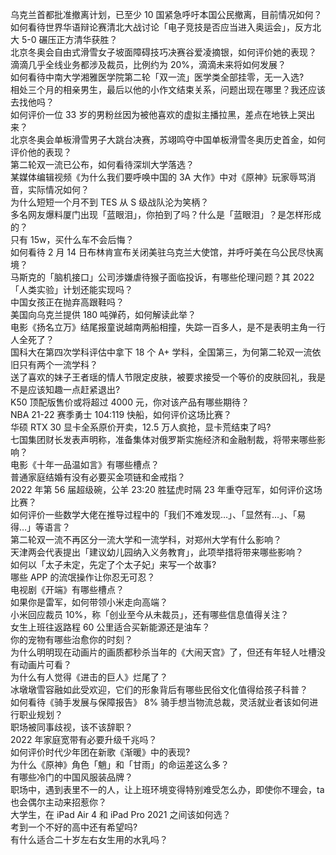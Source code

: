 乌克兰首都批准撤离计划，已至少 10 国紧急呼吁本国公民撤离，目前情况如何？  
如何看待世界华语辩论赛清北大战讨论「电子竞技是否应当进入奥运会」，反方北大 5-0 碾压正方清华获胜？  
北京冬奥会自由式滑雪女子坡面障碍技巧决赛谷爱凌摘银，如何评价她的表现？  
滴滴几乎全线业务都涉及裁员，比例约为 20%，滴滴未来将如何发展？  
如何看待中南大学湘雅医学院第二轮「双一流」医学类全部挂零，无一入选?  
相处三个月的相亲男生，最后以他的小作文结束关系，问题出现在哪里？我还应该去找他吗？  
如何评价一位 33 岁的男粉丝因为被他喜欢的虚拟主播拉黑，差点在地铁上哭出来？  
北京冬奥会单板滑雪男子大跳台决赛，苏翊鸣夺中国单板滑雪冬奥历史首金，如何评价他的表现？  
第二轮双一流已公布，如何看待深圳大学落选？  
某媒体编辑视频《为什么我们要呼唤中国的 3A 大作》中对《原神》玩家辱骂消音，实际情况如何？  
为什么短短一个月不到 TES 从 S 级战队沦为笑柄？  
多名网友爆料厦门出现「蓝眼泪」，你拍到了吗？什么是「蓝眼泪」？是怎样形成的？  
只有 15w，买什么车不会后悔？  
如何看待 2 月 14 日布林肯宣布关闭美驻乌克兰大使馆，并呼吁美在乌公民尽快离境？  
马斯克的「脑机接口」公司涉嫌虐待猴子面临投诉，有哪些伦理问题？其 2022「人类实验」计划还能实现吗？  
中国女孩正在抛弃高跟鞋吗？  
美国向乌克兰提供 180 吨弹药，如何解读此举？  
电影《扬名立万》结尾报童说越南两船相撞，失踪一百多人，是不是表明主角一行人全死了？  
国科大在第四次学科评估中拿下 18 个 A+ 学科，全国第三，为何第二轮双一流依旧只有两个一流学科？  
送了喜欢的妹子王者瑶的情人节限定皮肤，被要求接受一个等价的皮肤回礼，我是不是应该知趣一点赶紧退出?  
K50 顶配版售价或将超过 4000 元，你对该产品有哪些期待？  
NBA 21-22 赛季勇士 104:119 快船，如何评价这场比赛？  
华硕 RTX 30 显卡全系原价开卖，12.5 万人疯抢，显卡荒结束了吗?  
七国集团财长发表声明称，准备集体对俄罗斯实施经济和金融制裁，将带来哪些影响？  
电影《十年一品温如言》有哪些槽点？  
普通家庭结婚有没有必要买金项链和金戒指？  
2022 年第 56 届超级碗，公羊 23:20 胜猛虎时隔 23 年重夺冠军，如何评价这场比赛？  
如何评价一些数学大佬在推导过程中的「我们不难发现…」、「显然有…」、「易得…」等语言？  
第二轮双一流不再区分一流大学和一流学科，对郑州大学有什么影响？  
天津两会代表提出「建议幼儿园纳入义务教育」，此项举措将带来哪些影响？  
如何以「太子未定，先定了个太子妃」来写一个故事?  
哪些 APP 的流氓操作让你忍无可忍？  
电视剧《开端》有哪些槽点？  
如果你是雷军，如何带领小米走向高端？  
小米回应裁员 10%，称「创业至今从未裁员」，还有哪些信息值得关注？  
女生上班往返路程 60 公里适合买新能源还是油车？  
你的宠物有哪些治愈你的时刻？  
为什么明明现在动画片的画质都秒杀当年的《大闹天宫》了，但还有年轻人吐槽没有动画片可看？  
为什么有人觉得《进击的巨人》烂尾了？  
冰墩墩雪容融如此受欢迎，它们的形象背后有哪些民俗文化值得给孩子科普？  
如何看待《骑手发展与保障报告》 8% 骑手想当物流总裁，灵活就业者该如何进行职业规划？  
职场被同事歧视，该不该辞职？  
2022 年家庭宽带有必要升级千兆吗？  
如何评价时代少年团在新歌《渐暖》中的表现?  
为什么《原神》角色「魈」和「甘雨」的命运差这么多？  
有哪些冷门的中国风服装品牌？  
职场中，遇到表里不一的人，让上班环境变得特别难受怎么办，即使你不理会，ta 也会偶尔主动来招惹你？  
大学生，在 iPad Air 4 和 iPad Pro 2021 之间该如何选？  
考到一个不好的高中还有希望吗?  
有什么适合二十岁左右女生用的水乳吗？  
